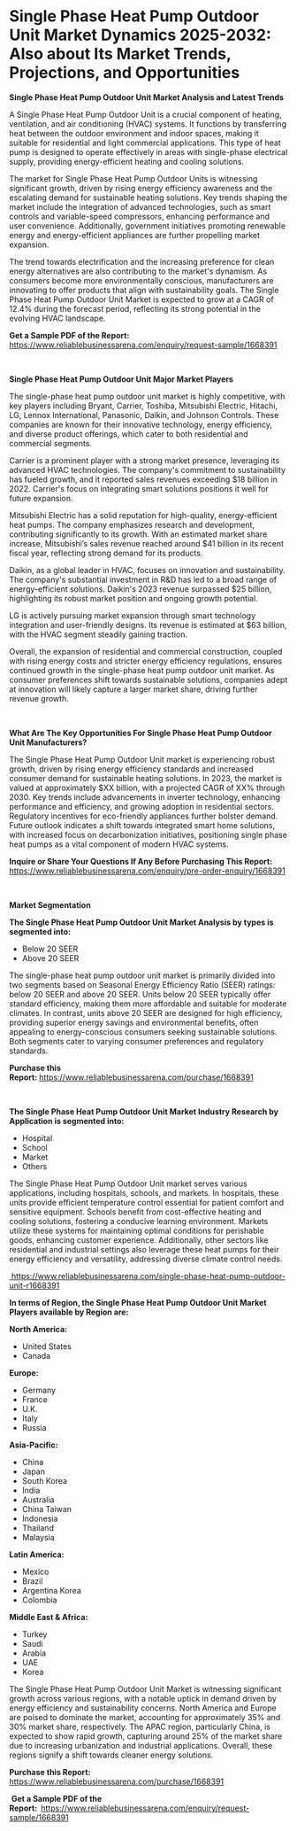 <p><h1>Single Phase Heat Pump Outdoor Unit Market Dynamics 2025-2032: Also about Its Market Trends, Projections, and Opportunities</h1></p><p><strong>Single Phase Heat Pump Outdoor Unit Market Analysis and Latest Trends</strong></p>
<p><p>A Single Phase Heat Pump Outdoor Unit is a crucial component of heating, ventilation, and air conditioning (HVAC) systems. It functions by transferring heat between the outdoor environment and indoor spaces, making it suitable for residential and light commercial applications. This type of heat pump is designed to operate effectively in areas with single-phase electrical supply, providing energy-efficient heating and cooling solutions.</p><p>The market for Single Phase Heat Pump Outdoor Units is witnessing significant growth, driven by rising energy efficiency awareness and the escalating demand for sustainable heating solutions. Key trends shaping the market include the integration of advanced technologies, such as smart controls and variable-speed compressors, enhancing performance and user convenience. Additionally, government initiatives promoting renewable energy and energy-efficient appliances are further propelling market expansion.</p><p>The trend towards electrification and the increasing preference for clean energy alternatives are also contributing to the market's dynamism. As consumers become more environmentally conscious, manufacturers are innovating to offer products that align with sustainability goals. The Single Phase Heat Pump Outdoor Unit Market is expected to grow at a CAGR of 12.4% during the forecast period, reflecting its strong potential in the evolving HVAC landscape.</p></p>
<p><strong>Get a Sample PDF of the Report:&nbsp;</strong> <a href="https://www.reliablebusinessarena.com/enquiry/request-sample/1668391?utm_campaign=1871&utm_medium=2&utm_source=Github&utm_content=ia&utm_term=16042025&utm_id=single-phase-heat-pump-outdoor-unit">https://www.reliablebusinessarena.com/enquiry/request-sample/1668391</a></p>
<p>&nbsp;</p>
<p><strong>Single Phase Heat Pump Outdoor Unit Major Market Players</strong></p>
<p><p>The single-phase heat pump outdoor unit market is highly competitive, with key players including Bryant, Carrier, Toshiba, Mitsubishi Electric, Hitachi, LG, Lennox International, Panasonic, Daikin, and Johnson Controls. These companies are known for their innovative technology, energy efficiency, and diverse product offerings, which cater to both residential and commercial segments.</p><p>Carrier is a prominent player with a strong market presence, leveraging its advanced HVAC technologies. The company's commitment to sustainability has fueled growth, and it reported sales revenues exceeding $18 billion in 2022. Carrier's focus on integrating smart solutions positions it well for future expansion.</p><p>Mitsubishi Electric has a solid reputation for high-quality, energy-efficient heat pumps. The company emphasizes research and development, contributing significantly to its growth. With an estimated market share increase, Mitsubishi’s sales revenue reached around $41 billion in its recent fiscal year, reflecting strong demand for its products.</p><p>Daikin, as a global leader in HVAC, focuses on innovation and sustainability. The company's substantial investment in R&D has led to a broad range of energy-efficient solutions. Daikin's 2023 revenue surpassed $25 billion, highlighting its robust market position and ongoing growth potential.</p><p>LG is actively pursuing market expansion through smart technology integration and user-friendly designs. Its revenue is estimated at $63 billion, with the HVAC segment steadily gaining traction.</p><p>Overall, the expansion of residential and commercial construction, coupled with rising energy costs and stricter energy efficiency regulations, ensures continued growth in the single-phase heat pump outdoor unit market. As consumer preferences shift towards sustainable solutions, companies adept at innovation will likely capture a larger market share, driving further revenue growth.</p></p>
<p>&nbsp;</p>
<p><strong>What Are The Key Opportunities For Single Phase Heat Pump Outdoor Unit Manufacturers?</strong></p>
<p><p>The Single Phase Heat Pump Outdoor Unit market is experiencing robust growth, driven by rising energy efficiency standards and increased consumer demand for sustainable heating solutions. In 2023, the market is valued at approximately $XX billion, with a projected CAGR of XX% through 2030. Key trends include advancements in inverter technology, enhancing performance and efficiency, and growing adoption in residential sectors. Regulatory incentives for eco-friendly appliances further bolster demand. Future outlook indicates a shift towards integrated smart home solutions, with increased focus on decarbonization initiatives, positioning single phase heat pumps as a vital component of modern HVAC systems.</p></p>
<p><strong>Inquire or Share Your Questions If Any Before Purchasing This Report:</strong> <a href="https://www.reliablebusinessarena.com/enquiry/pre-order-enquiry/1668391?utm_campaign=1871&utm_medium=2&utm_source=Github&utm_content=ia&utm_term=16042025&utm_id=single-phase-heat-pump-outdoor-unit">https://www.reliablebusinessarena.com/enquiry/pre-order-enquiry/1668391</a></p>
<p>&nbsp;</p>
<p><strong>Market Segmentation</strong></p>
<p><strong>The Single Phase Heat Pump Outdoor Unit Market Analysis by types is segmented into:</strong></p>
<p><ul><li>Below 20 SEER</li><li>Above 20 SEER</li></ul></p>
<p><p>The single-phase heat pump outdoor unit market is primarily divided into two segments based on Seasonal Energy Efficiency Ratio (SEER) ratings: below 20 SEER and above 20 SEER. Units below 20 SEER typically offer standard efficiency, making them more affordable and suitable for moderate climates. In contrast, units above 20 SEER are designed for high efficiency, providing superior energy savings and environmental benefits, often appealing to energy-conscious consumers seeking sustainable solutions. Both segments cater to varying consumer preferences and regulatory standards.</p></p>
<p><strong>Purchase this Report:&nbsp;</strong><a href="https://www.reliablebusinessarena.com/purchase/1668391?utm_campaign=1871&utm_medium=2&utm_source=Github&utm_content=ia&utm_term=16042025&utm_id=single-phase-heat-pump-outdoor-unit">https://www.reliablebusinessarena.com/purchase/1668391</a></p>
<p>&nbsp;</p>
<p><strong>The Single Phase Heat Pump Outdoor Unit Market Industry Research by Application is segmented into:</strong></p>
<p><ul><li>Hospital</li><li>School</li><li>Market</li><li>Others</li></ul></p>
<p><p>The Single Phase Heat Pump Outdoor Unit market serves various applications, including hospitals, schools, and markets. In hospitals, these units provide efficient temperature control essential for patient comfort and sensitive equipment. Schools benefit from cost-effective heating and cooling solutions, fostering a conducive learning environment. Markets utilize these systems for maintaining optimal conditions for perishable goods, enhancing customer experience. Additionally, other sectors like residential and industrial settings also leverage these heat pumps for their energy efficiency and versatility, addressing diverse climate control needs.</p></p>
<p><a href="https://www.reliablebusinessarena.com/single-phase-heat-pump-outdoor-unit-r1668391?utm_campaign=1871&utm_medium=2&utm_source=Github&utm_content=ia&utm_term=16042025&utm_id=single-phase-heat-pump-outdoor-unit">&nbsp;https://www.reliablebusinessarena.com/single-phase-heat-pump-outdoor-unit-r1668391</a></p>
<p><strong>In terms of Region, the Single Phase Heat Pump Outdoor Unit Market Players available by Region are:</strong></p>
<p>
    <p> <strong> North America: </strong>
        <ul>
            <li>United States</li>
            <li>Canada</li>
        </ul>
        </p> 
    <p> <strong> Europe: </strong>
        <ul>
            <li>Germany</li>
            <li>France</li>
            <li>U.K.</li>
            <li>Italy</li>
            <li>Russia</li>
        </ul>
        </p> 
    <p> <strong> Asia-Pacific: </strong>
        <ul>
            <li>China</li>
            <li>Japan</li>
            <li>South Korea</li>
            <li>India</li>
            <li>Australia</li>
            <li>China Taiwan</li>
            <li>Indonesia</li>
            <li>Thailand</li>
            <li>Malaysia</li>
        </ul>
        </p> 
    <p> <strong> Latin America: </strong>
        <ul>
            <li>Mexico</li>
            <li>Brazil</li>
            <li>Argentina Korea</li>
            <li>Colombia</li>
        </ul>
        </p> 
    <p> <strong> Middle East & Africa: </strong>
        <ul>
            <li>Turkey</li>
            <li>Saudi</li>
            <li>Arabia</li>
            <li>UAE</li>
            <li>Korea</li>
        </ul>
    </p>
    </p>
<p><p>The Single Phase Heat Pump Outdoor Unit Market is witnessing significant growth across various regions, with a notable uptick in demand driven by energy efficiency and sustainability concerns. North America and Europe are poised to dominate the market, accounting for approximately 35% and 30% market share, respectively. The APAC region, particularly China, is expected to show rapid growth, capturing around 25% of the market share due to increasing urbanization and industrial applications. Overall, these regions signify a shift towards cleaner energy solutions.</p></p>
<p><strong>Purchase this Report: </strong><a href="https://www.reliablebusinessarena.com/purchase/1668391?utm_campaign=1871&utm_medium=2&utm_source=Github&utm_content=ia&utm_term=16042025&utm_id=single-phase-heat-pump-outdoor-unit">https://www.reliablebusinessarena.com/purchase/1668391</a></p>
<p>&nbsp;<strong>Get a Sample PDF of the Report:&nbsp;&nbsp;</strong><a href="https://www.reliablebusinessarena.com/enquiry/request-sample/1668391?utm_campaign=1871&utm_medium=2&utm_source=Github&utm_content=ia&utm_term=16042025&utm_id=single-phase-heat-pump-outdoor-unit">https://www.reliablebusinessarena.com/enquiry/request-sample/1668391</a></p>
<p><strong></strong></p>
<p><p></p><p></p><p></p></p>